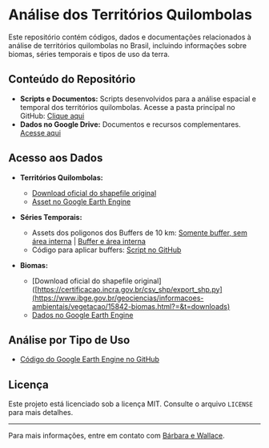 # Análise dos Territórios Quilombolas

Este repositório contém códigos, dados e documentações relacionados à análise de territórios quilombolas no Brasil, incluindo informações sobre biomas, séries temporais e tipos de uso da terra.

## Conteúdo do Repositório

- **Scripts e Documentos:** Scripts desenvolvidos para a análise espacial e temporal dos territórios quilombolas. Acesse a pasta principal no GitHub: [Clique aqui](https://github.com/wallyboy22/analises_sobre_territorios_quilombolas/tree/main)
- **Dados no Google Drive:** Documentos e recursos complementares. [Acesse aqui](https://drive.google.com/drive/folders/16gLlgNr_Y5SnnrfmthSRHuHaZqL1R-MH)

## Acesso aos Dados

- **Territórios Quilombolas:**
  - [Download oficial do shapefile original](https://certificacao.incra.gov.br/csv_shp/export_shp.py)
  - [Asset no Google Earth Engine](https://code.earthengine.google.com/?asset=projects/ee-babecsilva-consultorias/assets/incra_areas_de_quilombolas)

- **Séries Temporais:**
  - Assets dos poligonos dos Buffers de 10 km: [Somente buffer, sem área interna](https://code.earthengine.google.com/?asset=projects/ee-babecsilva-consultorias/assets/incra_areas_de_quilombolas_somente_buffer_10km) | [Buffer e área interna](https://code.earthengine.google.com/?asset=projects/ee-babecsilva-consultorias/assets/incra_areas_de_quilombolas_buffer_10km)
  - Código para aplicar buffers: [Script no GitHub](https://github.com/wallyboy22/analises_sobre_territorios_quilombolas/blob/main/scripts/apply_buffer_in_shape.js)

- **Biomas:**
  - [Download oficial do shapefile original]([https://certificacao.incra.gov.br/csv_shp/export_shp.py](https://www.ibge.gov.br/geociencias/informacoes-ambientais/vegetacao/15842-biomas.html?=&t=downloads)
  - [Dados no Google Earth Engine](https://code.earthengine.google.com/?asset=projects/ee-babecsilva-consultorias/assets/ISA/ibge_biomas_250mil)

## Análise por Tipo de Uso

- [Código do Google Earth Engine no GitHub](https://github.com/wallyboy22/analises_sobre_territorios_quilombolas/blob/main/scripts/LULC-incra_areas_de_quilombolas_buffer.js)

## Licença

Este projeto está licenciado sob a licença MIT. Consulte o arquivo `LICENSE` para mais detalhes.

---

Para mais informações, entre em contato com [Bárbara e Wallace](emails).
